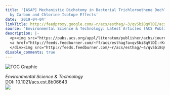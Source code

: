 ```yaml
---
title: '[ASAP] Mechanistic Dichotomy in Bacterial Trichloroethene Dechlorination Revealed
  by Carbon and Chlorine Isotope Effects'
date: '2019-04-04'
linkTitle: http://feedproxy.google.com/~r/acs/esthag/~3/qvSbi8qVlDI/acs.est.8b06643
source: 'Environmental Science & Technology: Latest Articles (ACS Publications)'
description: |-
  <p><img src="https://pubs.acs.org/appl/literatum/publisher/achs/journals/content/esthag/0/esthag.ahead-of-print/acs.est.8b06643/20190404/images/medium/es-2018-066439_0007.gif" alt="TOC Graphic"/></p><div><cite>Environmental Science & Technology</cite></div><div>DOI: 10.1021/acs.est.8b06643</div><div class="feedflare">
  <a href="http://feeds.feedburner.com/~ff/acs/esthag?a=qvSbi8qVlDI:rK4YMeZ_5oQ:yIl2AUoC8zA"><img src="http://feeds.feedburner.com/~ff/acs/esthag?d=yIl2AUoC8zA" border="0"></img></a>
  </div><img src="http://feeds.feedburner.com/~r/acs/esthag/~4/qvSbi8qVlDI" height="1" width="1" ...
disable_comments: true
---
```

<p><img src="https://pubs.acs.org/appl/literatum/publisher/achs/journals/content/esthag/0/esthag.ahead-of-print/acs.est.8b06643/20190404/images/medium/es-2018-066439_0007.gif" alt="TOC Graphic"/></p><div><cite>Environmental Science & Technology</cite></div><div>DOI: 10.1021/acs.est.8b06643</div><div class="feedflare">
<a href="http://feeds.feedburner.com/~ff/acs/esthag?a=qvSbi8qVlDI:rK4YMeZ_5oQ:yIl2AUoC8zA"><img src="http://feeds.feedburner.com/~ff/acs/esthag?d=yIl2AUoC8zA" border="0"></img></a>
</div><img src="http://feeds.feedburner.com/~r/acs/esthag/~4/qvSbi8qVlDI" height="1" width="1" ...
